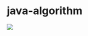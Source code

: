 # java-algorithm
  <img align='light' src="http://mazassumnida.wtf/api/v2/generate_badge?boj=hojoon2id">
